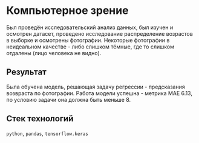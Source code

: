 # Компьютерное зрение
Был проведён исследовательский анализ данных, был изучен и осмотрен датасет, проведено исследование распределение возрастов в выборке и осмотрены фотографии. Некоторые фотографии в неидеальном качестве - либо слишком тёмные, где то слишком отдалены (лицо человека не видно). 
## Результат
Была обучена модель, решающая задачу регрессии - предсказания возвраста по фотографии. Работа модели успешна - метрика MAE 6.13, по условию задачи она должна быть меньше 8.
## Стек технологий
`python`, `pandas`, `tensorflow.keras`
